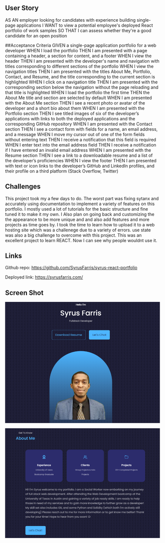 ## User Story
AS AN employer looking for candidates with experience building single-page applications
I WANT to view a potential employee's deployed React portfolio of work samples
SO THAT I can assess whether they're a good candidate for an open position

##Acceptance Criteria
GIVEN a single-page application portfolio for a web developer
WHEN I load the portfolio
THEN I am presented with a page containing a header, a section for content, and a footer
WHEN I view the header
THEN I am presented with the developer's name and navigation with titles corresponding to different sections of the portfolio
WHEN I view the navigation titles
THEN I am presented with the titles About Me, Portfolio, Contact, and Resume, and the title corresponding to the current section is highlighted
WHEN I click on a navigation title
THEN I am presented with the corresponding section below the navigation without the page reloading and that title is highlighted
WHEN I load the portfolio the first time
THEN the About Me title and section are selected by default
WHEN I am presented with the About Me section
THEN I see a recent photo or avatar of the developer and a short bio about them
WHEN I am presented with the Portfolio section
THEN I see titled images of six of the developer’s applications with links to both the deployed applications and the corresponding GitHub repository
WHEN I am presented with the Contact section
THEN I see a contact form with fields for a name, an email address, and a message
WHEN I move my cursor out of one of the form fields without entering text
THEN I receive a notification that this field is required
WHEN I enter text into the email address field
THEN I receive a notification if I have entered an invalid email address
WHEN I am presented with the Resume section
THEN I see a link to a downloadable resume and a list of the developer’s proficiencies
WHEN I view the footer
THEN I am presented with text or icon links to the developer’s GitHub and LinkedIn profiles, and their profile on a third platform (Stack Overflow, Twitter) 

## Challenges
This project took my a few days to do. The worst part was fixing sytanx and accurately using documentation to implement a variety of features on this portfolio. I mostly used a lot of tutorials for the basic structure and fine tuned it to make it my own. I Also plan on going back and customizing the the appearance to be more unique and and also add features and more projects as time goes by. I took the time to learn how to upload it to a web hosting site which was a challenege due to a variety of errors. use state was also a big challenge to overcome with this project. This was an excellent project to learn REACT. Now I can see why people wouldnt use it.


## Links

Github repo: https://github.com/SyrusFarris/syrus-react-portfolio

Deployed link: https://syrusfarris.com/


## Screen Shot

![ScreenShot1](./src/assets/screen1.png "")

![ScreenShot2](./src/assets/screen2.png "")